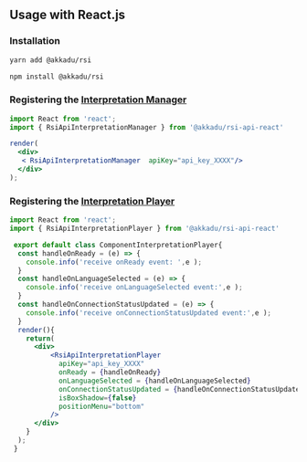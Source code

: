 ## Usage with React.js

### Installation
```bash
yarn add @akkadu/rsi
```
```bash
npm install @akkadu/rsi
```

### Registering the [Interpretation Manager](/interpretation-manager/index.html)

```jsx
import React from 'react';
import { RsiApiInterpretationManager } from '@akkadu/rsi-api-react'

render(
  <div>
   < RsiApiInterpretationManager  apiKey="api_key_XXXX"/>
  </div>
);
```

### Registering the [Interpretation Player](/interpretation-player/index.html)


```jsx
import React from 'react';
import { RsiApiInterpretationPlayer } from '@akkadu/rsi-api-react'

 export default class ComponentInterpretationPlayer{
  const handleOnReady = (e) => {
    console.info('receive onReady event: ',e );
  }
  const handleOnLanguageSelected = (e) => {
    console.info('receive onLanguageSelected event:',e );
  }
  const handleOnConnectionStatusUpdated = (e) => {
    console.info('receive onConnectionStatusUpdated event:',e );
  } 
  render(){ 
    return(  
      <div>
          <RsiApiInterpretationPlayer
            apiKey="api_key_XXXX"
            onReady = {handleOnReady}
            onLanguageSelected = {handleOnLanguageSelected}
            onConnectionStatusUpdated = {handleOnConnectionStatusUpdated}
            isBoxShadow={false}
            positionMenu="bottom" 
          />
      </div>
    }
  );
 }

```



